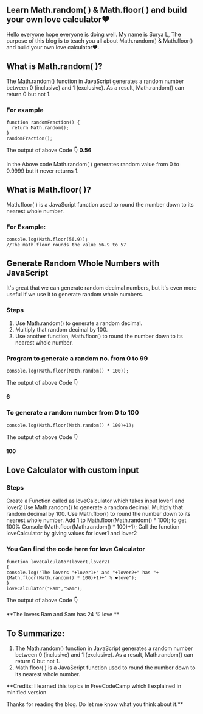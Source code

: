 ## Learn Math.random( ) & Math.floor( ) and build your own love calculator❤

Hello everyone hope everyone is doing well. My name is Surya L, The purpose of this blog is to teach you all about Math.random() & Math.floor() and build your own love calculator❤.

## What is Math.random( )?
The Math.random() function in JavaScript generates a random number between 0 (inclusive) and 1 (exclusive). As a result, Math.random() can return 0 but not 1.

### For example
```
function randomFraction() {
  return Math.random();
}
randomFraction();
```
The output of above Code 👇
**0.56**

In the Above code Math.random( ) generates random value from 0 to 0.9999 but it never returns 1.

## What is Math.floor( )?
Math.floor( ) is a JavaScript function used to round the number down to its nearest whole number.
### For Example:
```
console.log(Math.floor(56.9));
//The math.floor rounds the value 56.9 to 57
```
## Generate Random Whole Numbers with JavaScript
It's great that we can generate random decimal numbers, but it's even more useful if we use it to generate random whole numbers.

### Steps
1. Use Math.random() to generate a random decimal.
2. Multiply that random decimal by 100.
3. Use another function, Math.floor() to round the number down to its nearest whole number.

### Program to generate a random no. from 0 to 99
```
console.log(Math.floor(Math.random() * 100));
```
The output of above Code 👇

**6**

### To generate a random number from 0 to 100
```
console.log(Math.floor(Math.random() * 100)+1);
```
The output of above Code 👇

**100**
## Love Calculator with custom input

### Steps
Create a Function called as loveCalculator which takes input lover1 and lover2
Use Math.random() to generate a random decimal.
Multiply that random decimal by 100.
Use  Math.floor() to round the number down to its nearest whole number.
Add 1 to Math.floor(Math.random() * 100); to get 100%
Console (Math.floor(Math.random() * 100)+1);
Call the function loveCalculator by giving values for lover1 and lover2

### You Can find the code here for love Calculator
```
function loveCalculator(lover1,lover2)
{
console.log("The lovers "+lover1+" and "+lover2+" has "+(Math.floor(Math.random() * 100)+1)+" % ❤love");
}
loveCalculator("Ram","Sam");
```
The output of above Code 👇

**The lovers Ram and Sam has 24 % love **
## To Summarize:
1. The Math.random() function in JavaScript generates a random number between 0 (inclusive) and 1 (exclusive). As a result, Math.random() can return 0 but not 1.
2. Math.floor( ) is a JavaScript function used to round the number down to its nearest whole number.

**Credits: I learned this topics in FreeCodeCamp which I explained in minified version

Thanks for reading the blog. Do let me know what you think about it.**